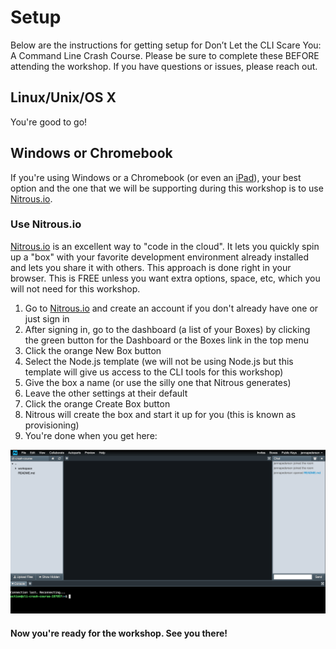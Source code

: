 # Setup

Below are the instructions for getting setup for Don’t Let the CLI Scare You: A Command Line Crash Course. Please be sure to complete these BEFORE attending the workshop. If you have questions or issues, please reach out.

## Linux/Unix/OS X

You're good to go!

## Windows or Chromebook

If you're using Windows or a Chromebook (or even an [iPad](http://help.nitrous.io/coding-on-ipad/)), your best option and the one that we will be supporting during this workshop is to use [Nitrous.io](https://www.nitrous.io/join/MommurvvT9A?utm_source=nitrous.io&utm_medium=copypaste&utm_campaign=referral).

### Use Nitrous.io

[Nitrous.io](https://www.nitrous.io/join/MommurvvT9A?utm_source=nitrous.io&utm_medium=copypaste&utm_campaign=referral) is an excellent way to "code in the cloud". It lets you quickly spin up a "box" with your favorite development environment already installed and lets you share it with others. This approach is done right in your browser. This is FREE unless you want extra options, space, etc, which you will not need for this workshop.

1. Go to [Nitrous.io](https://www.nitrous.io/join/MommurvvT9A?utm_source=nitrous.io&utm_medium=copypaste&utm_campaign=referral) and create an account if you don't already have one or just sign in
1. After signing in, go to the dashboard (a list of your Boxes) by clicking the green button for the Dashboard or the Boxes link in the top menu
1. Click the orange New Box button
1. Select the Node.js template (we will not be using Node.js but this template will give us access to the CLI tools for this workshop)
1. Give the box a name (or use the silly one that Nitrous generates)
1. Leave the other settings at their default
1. Click the orange Create Box button
1. Nitrous will create the box and start it up for you (this is known as provisioning)
1. You're done when you get here:

![Nitrous IDE](images/NitrousIDE.png)

#### Now you're ready for the workshop. See you there!
